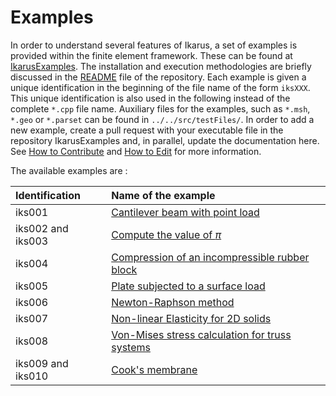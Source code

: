 <!--
SPDX-FileCopyrightText: 2022 The Ikarus Developers mueller@ibb.uni-stuttgart.de
SPDX-License-Identifier: CC-BY-SA-4.0
-->

# Examples

In order to understand several features of Ikarus, a set of examples is provided within the finite element framework.
These can be found at [IkarusExamples](https://github.com/ikarus-project/ikarus-examples). The installation and execution 
methodologies are briefly discussed in the [README](https://github.com/ikarus-project/ikarus-examples/blob/main/README.md) file 
of the repository. Each example is given a unique identification in the beginning of the file name of the form `iksXXX`.
This unique identification is also used in the following instead of the complete `*.cpp` file name. Auxiliary files 
for the examples, such as `*.msh`, `*.geo` or `*.parset` can be found in `../../src/testFiles/`. 
In order to add a new example, create a pull request with your executable file in the repository IkarusExamples and, in 
parallel, update the documentation here. See [How to Contribute](../03_contribution/codeStyle.md) and 
[How to Edit](../03_contribution/howToEdit.md) for more information.  

The available examples are :

 | Identification    | Name of the example                                                           |
|:------------------|:------------------------------------------------------------------------------|
| iks001            | [Cantilever beam with point load](cantileverBeam.md)                          |
| iks002 and iks003 | [Compute the value of $\pi$](computePi.md)                                    |
| iks004            | [Compression of an incompressible rubber block](incompressibleRubberBlock.md) |
| iks005            | [Plate subjected to a surface load](kirchhoffPlate.md)                        |
| iks006            | [Newton-Raphson method](newtonRaphsonMethod.md)                               |
| iks007            | [Non-linear Elasticity for 2D solids](nonLinearElasticity.md)                 |
| iks008            | [Von-Mises stress calculation for truss systems](vonMisesTruss.md)      |
| iks009 and iks010 | [Cook's membrane](cooksMembrane.md)                                           |
